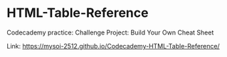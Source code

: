 # HTML-Table-Reference
Codecademy practice: Challenge Project: Build Your Own Cheat Sheet

Link: https://mysoi-2512.github.io/Codecademy-HTML-Table-Reference/
